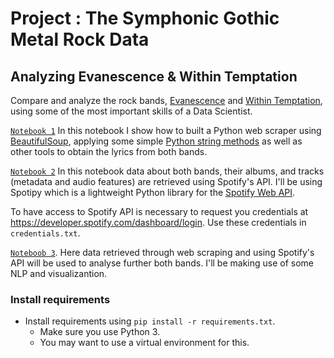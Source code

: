 # Project : The Symphonic Gothic Metal Rock Data 
## Analyzing Evanescence & Within Temptation

Compare and analyze the rock bands, [Evanescence](https://en.wikipedia.org/wiki/Evanescence) and [Within Temptation](https://en.wikipedia.org/wiki/Within_Temptation), using some of the most important skills of a Data Scientist.

[`Notebook 1`](https://github.com/dpbac/evanescence_and_within_temptation_in_Python/blob/master/notebook_01_webscraping_Evanescence_Within_Temptation.ipynb) In this notebook I show how to built a Python web scraper using [BeautifulSoup](https://www.crummy.com/software/BeautifulSoup/), applying some simple [Python string methods](https://www.w3schools.com/python/python_strings.asp) as well as other tools to obtain the lyrics from both bands.

[`Notebook 2`](https://github.com/dpbac/evanescence_and_within_temptation_in_Python/blob/master/notebook_02_retrieve_Spotify_data-Evanescence_Within_Temptation.ipynb) In this notebook data about both bands, their albums, and tracks (metadata and audio features) are retrieved using Spotify's API. I'll be using Spotipy which is a lightweight Python library for the [Spotify Web API](https://developer.spotify.com/documentation/web-api/). 

To have access to Spotify API is necessary to request you credentials at https://developer.spotify.com/dashboard/login. Use these credentials in `credentials.txt`.

[`Noteboob 3`](https://github.com/dpbac/evanescence_and_within_temptation_in_Python/blob/master/notebook_03_some_NLP-Evanescence_Within_Temptation.ipynb). Here data retrieved through web scraping and using Spotify's API will be used to analyse further both bands. I'll be making use of some NLP and visualizantion.

### Install requirements
* Install requirements using `pip install -r requirements.txt`.
  * Make sure you use Python 3.
  * You may want to use a virtual environment for this.
